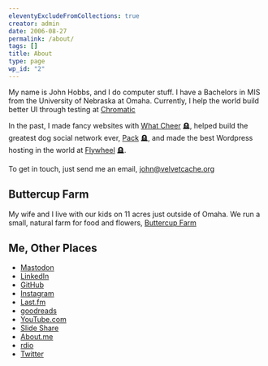 ```yaml
---
eleventyExcludeFromCollections: true
creator: admin
date: 2006-08-27
permalink: /about/
tags: []
title: About
type: page
wp_id: "2"
---
```


My name is John Hobbs, and I do computer stuff.
I have a Bachelors in MIS from the University of Nebraska at Omaha.
Currently, I help the world build better UI through testing at [Chromatic](https://chromatic.com)

In the past, I made fancy websites with [What Cheer](http://whatcheer.com/) 🪦,
helped build the greatest dog social network ever, [Pack](http://packdog.com) 🪦,
and made the best Wordpress hosting in the world at [Flywheel](https://getflywheel.com/) 🪦.

To get in touch, just send me an email, [john@velvetcache.org](mailto:john@velvetcache.org)

## Buttercup Farm

My wife and I live with our kids on 11 acres just outside of Omaha.
We run a small, natural farm for food and flowers, [Buttercup Farm](https://buttercupfarmomaha.com)

## Me, Other Places

- [Mastodon](https://noc.social/@jmhobbs)
- [LinkedIn](http://www.linkedin.com/in/johnhobbs)
- [GitHub](http://github.com/jmhobbs)
- [Instagram](http://instagram.com/jmhobbs)
- [Last.fm](http://www.last.fm/user/pinesolpirate)
- [goodreads](http://www.goodreads.com/user/show/964552)
- [YouTube.com](http://www.youtube.com/profile?user=pinesolpirate)
- [Slide Share](http://slideshare.net/jmhobbs)
- [About.me](http://about.me/jmhobbs)
- [rdio](http://www.rdio.com/#/people/jmhobbs/)
- [Twitter](http://twitter.com/jmhobbs)
